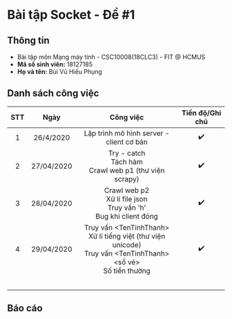 # Bài tập Socket - Đề #1

## Thông tin

* Bài tập môn Mạng máy tính - CSC10008(18CLC3) - FIT @ HCMUS
* **Mã số sinh viên:** 18127185
* **Họ và tên:** Bùi Vũ Hiếu Phụng

## Danh sách công việc

| STT  |    Ngày    |                          Công việc                           |  Tiến độ/Ghi chú   |
| :--: | :--------: | :----------------------------------------------------------: | :----------------: |
|  1   | 26/4/2020  |           Lập trình mô hình server - client cơ bản           | :heavy_check_mark: |
|  2   | 27/04/2020 | Try - catch<br /> Tách hàm<br />Crawl web p1 (thư viện scrapy) | :heavy_check_mark: |
|  3   | 28/04/2020 | Crawl web p2<br />Xử lí file json<br />Truy vấn 'h'<br />Bug khi client đóng | :heavy_check_mark: |
|  4   | 29/04/2020 | Truy vấn \<TenTinhThanh\> <br />Xử lí tiếng việt (thư viện unicode)<br />Truy vấn \<TenTinhThanh\> \<số vé\><br />Số tiền thường | :heavy_check_mark: |
|      |            |                                                              |                    |
|      |            |                                                              |                    |
|      |            |                                                              |                    |
|      |            |                                                              |                    |
|      |            |                                                              |                    |

## Báo cáo

